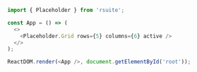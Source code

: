 <!--start-code-->

```js
import { Placeholder } from 'rsuite';

const App = () => (
  <>
    <Placeholder.Grid rows={5} columns={6} active />
  </>
);

ReactDOM.render(<App />, document.getElementById('root'));
```

<!--end-code-->
